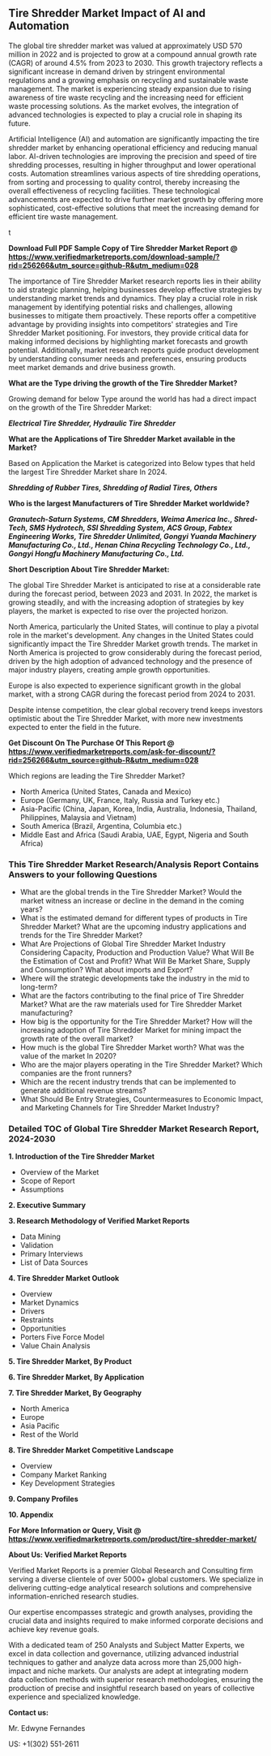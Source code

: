 <h2>Tire Shredder Market Impact of AI and Automation</h2><p>The global tire shredder market was valued at approximately USD 570 million in 2022 and is projected to grow at a compound annual growth rate (CAGR) of around 4.5% from 2023 to 2030. This growth trajectory reflects a significant increase in demand driven by stringent environmental regulations and a growing emphasis on recycling and sustainable waste management. The market is experiencing steady expansion due to rising awareness of tire waste recycling and the increasing need for efficient waste processing solutions. As the market evolves, the integration of advanced technologies is expected to play a crucial role in shaping its future.</p><p>Artificial Intelligence (AI) and automation are significantly impacting the tire shredder market by enhancing operational efficiency and reducing manual labor. AI-driven technologies are improving the precision and speed of tire shredding processes, resulting in higher throughput and lower operational costs. Automation streamlines various aspects of tire shredding operations, from sorting and processing to quality control, thereby increasing the overall effectiveness of recycling facilities. These technological advancements are expected to drive further market growth by offering more sophisticated, cost-effective solutions that meet the increasing demand for efficient tire waste management.</p>t</p><p id="" class=""><strong>Download Full PDF Sample Copy of Tire Shredder Market Report @ <a href="https://www.verifiedmarketreports.com/download-sample/?rid=256266&utm_source=github-R&utm_medium=028" target="_blank">https://www.verifiedmarketreports.com/download-sample/?rid=256266&utm_source=github-R&utm_medium=028</a></strong></p><p>The importance of&nbsp;Tire Shredder Market research reports lies in their ability to aid strategic planning, helping businesses develop effective strategies by understanding market trends and dynamics. They play a crucial role in risk management by identifying potential risks and challenges, allowing businesses to mitigate them proactively. These reports offer a competitive advantage by providing insights into competitors' strategies and Tire Shredder Market positioning. For investors, they provide critical data for making informed decisions by highlighting market forecasts and growth potential. Additionally, market research reports guide product development by understanding consumer needs and preferences, ensuring products meet market demands and drive business growth.</p><p><strong>What are the&nbsp;Type driving the growth of the Tire Shredder Market?</strong></p><p id="" class="">Growing demand for below Type around the world has had a direct impact on the growth of the Tire Shredder Market:</p><em><strong>Electrical Tire Shredder, Hydraulic Tire Shredder</strong></em></p><strong>What are the&nbsp;Applications&nbsp;of Tire Shredder Market available in the Market?</strong></p><p id="" class="">Based on Application the Market is categorized into Below types that held the largest Tire Shredder Market share In 2024.</p><em><strong>Shredding of Rubber Tires, Shredding of Radial Tires, Others</strong></em></p><strong>Who is the largest Manufacturers of Tire Shredder Market worldwide?</strong></p><p><em><strong>Granutech-Saturn Systems, CM Shredders, Weima America Inc., Shred-Tech, SMS Hydrotech, SSI Shredding System, ACS Group, Fabtex Engineering Works, Tire Shredder Unlimited, Gongyi Yuanda Machinery Manufacturing Co., Ltd., Henan China Recycling Technology Co., Ltd., Gongyi Hongfu Machinery Manufacturing Co., Ltd.</strong></em></p><p id="" class=""><strong>Short Description About Tire Shredder Market:</strong></p><p>The global Tire Shredder Market is anticipated to rise at a considerable rate during the forecast period, between 2023 and 2031. In 2022, the market is growing steadily, and with the increasing adoption of strategies by key players, the market is expected to rise over the projected horizon.</p><p>North America, particularly the United States, will continue to play a pivotal role in the market's development. Any changes in the United States could significantly impact the Tire Shredder Market growth trends. The market in North America is projected to grow considerably during the forecast period, driven by the high adoption of advanced technology and the presence of major industry players, creating ample growth opportunities.</p><p>Europe is also expected to experience significant growth in the global market, with a strong CAGR during the forecast period from 2024 to 2031.</p><p>Despite intense competition, the clear global recovery trend keeps investors optimistic about the Tire Shredder Market, with more new investments expected to enter the field in the future.</p><p id="" class=""><strong>Get Discount On The Purchase Of This Report @ <a href="https://www.verifiedmarketreports.com/ask-for-discount/?rid=256266&utm_source=github-R&utm_medium=028" target="_blank">https://www.verifiedmarketreports.com/ask-for-discount/?rid=256266&utm_source=github-R&utm_medium=028</a></strong></p>Which regions are leading the Tire Shredder Market?</p><ul><li>North America (United States, Canada and Mexico)</li><li>Europe (Germany, UK, France, Italy, Russia and Turkey etc.)</li><li>Asia-Pacific (China, Japan, Korea, India, Australia, Indonesia, Thailand, Philippines, Malaysia and Vietnam)</li><li>South America (Brazil, Argentina, Columbia etc.)</li><li>Middle East and Africa (Saudi Arabia, UAE, Egypt, Nigeria and South Africa)</li></ul><h3 id="" class="">This Tire Shredder Market Research/Analysis Report Contains Answers to your following Questions</h3><ul><li>What are the global trends in the Tire Shredder Market? Would the market witness an increase or decline in the demand in the coming years?</li><li>What is the estimated demand for different types of products in Tire Shredder Market? What are the upcoming industry applications and trends for the Tire Shredder Market?</li><li>What Are Projections of Global Tire Shredder Market Industry Considering Capacity, Production and Production Value? What Will Be the Estimation of Cost and Profit? What Will Be Market Share, Supply and Consumption? What about imports and Export?</li><li>Where will the strategic developments take the industry in the mid to long-term?</li><li>What are the factors contributing to the final price of Tire Shredder Market? What are the raw materials used for Tire Shredder Market manufacturing?</li><li>How big is the opportunity for the Tire Shredder Market? How will the increasing adoption of Tire Shredder Market for mining impact the growth rate of the overall market?</li><li>How much is the global Tire Shredder Market worth? What was the value of the market In 2020?</li><li>Who are the major players operating in the Tire Shredder Market? Which companies are the front runners?</li><li>Which are the recent industry trends that can be implemented to generate additional revenue streams?</li><li>What Should Be Entry Strategies, Countermeasures to Economic Impact, and Marketing Channels for Tire Shredder Market Industry?</li></ul><h3 id="" class="">Detailed TOC of Global Tire Shredder Market Research Report, 2024-2030</h3><p id="" class=""><strong>1. Introduction of the Tire Shredder Market</strong></p><ul><li>Overview of the Market</li><li>Scope of Report</li><li>Assumptions</li></ul><p id="" class=""><strong>2. Executive Summary</strong></p><p id="" class=""><strong>3. Research Methodology of Verified Market Reports</strong></p><ul><li>Data Mining</li><li>Validation</li><li>Primary Interviews</li><li>List of Data Sources</li></ul><p id="" class=""><strong>4. Tire Shredder Market Outlook</strong></p><ul><li>Overview</li><li>Market Dynamics</li><li>Drivers</li><li>Restraints</li><li>Opportunities</li><li>Porters Five Force Model</li><li>Value Chain Analysis</li></ul><p id="" class=""><strong>5. Tire Shredder Market, By Product</strong></p><p id="" class=""><strong>6. Tire Shredder Market, By Application</strong></p><p id="" class=""><strong>7. Tire Shredder Market, By Geography</strong></p><ul><li>North America</li><li>Europe</li><li>Asia Pacific</li><li>Rest of the World</li></ul><p id="" class=""><strong>8. Tire Shredder Market Competitive Landscape</strong></p><ul><li>Overview</li><li>Company Market Ranking</li><li>Key Development Strategies</li></ul><p id="" class=""><strong>9. Company Profiles</strong></p><p id="" class=""><strong>10. Appendix</strong></p><p id="" class=""><strong>For More Information or Query, Visit @ <a href="https://www.verifiedmarketreports.com/product/tire-shredder-market/" target="_blank">https://www.verifiedmarketreports.com/product/tire-shredder-market/</a></strong></p><p id="" class=""><strong>About Us: Verified Market Reports</strong></p><p id="" class="">Verified Market Reports is a premier Global Research and Consulting firm serving a diverse clientele of over 5000+ global customers. We specialize in delivering cutting-edge analytical research solutions and comprehensive information-enriched research studies.</p><p id="" class="">Our expertise encompasses strategic and growth analyses, providing the crucial data and insights required to make informed corporate decisions and achieve key revenue goals.</p><p id="" class="">With a dedicated team of 250 Analysts and Subject Matter Experts, we excel in data collection and governance, utilizing advanced industrial techniques to gather and analyze data across more than 25,000 high-impact and niche markets. Our analysts are adept at integrating modern data collection methods with superior research methodologies, ensuring the production of precise and insightful research based on years of collective experience and specialized knowledge.</p><p id="" class=""><strong>Contact us:</strong></p><p id="" class="">Mr. Edwyne Fernandes</p><p id="" class="">US: +1(302) 551-2611</p>